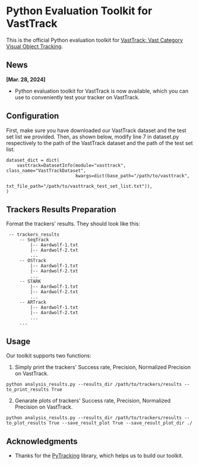 # Python Evaluation Toolkit for VastTrack
This is the official Python evaluation toolkit for [VastTrack: Vast Category Visual Object Tracking](https://arxiv.org/abs/2403.03493).
## News
**[Mar. 28, 2024]**
- Python evaluation toolkit for VastTrack is now available, which you can use to conveniently test your tracker on VastTrack.

## Configuration
First, make sure you have downloaded our VastTrack dataset and the test set list we provided.
Then, as shown below, modify line 7 in dataset.py respectively to the path of the VastTrack dataset and the path of the test set list.
```
dataset_dict = dict(
    vasttrack=DatasetInfo(module="vasttrack", class_name="VastTrackDataset",
                          kwargs=dict(base_path="/path/to/vasttrack",
                                      txt_file_path="/path/to/vasttrack_test_set_list.txt")),
)
```
## Trackers Results Preparation
Format the trackers' results. They should look like this:
   ```
    -- trackers_results
        -- SeqTrack
            |-- Aardwolf-1.txt
            |-- Aardwolf-2.txt
            ...
        -- OSTrack
            |-- Aardwolf-1.txt
            |-- Aardwolf-2.txt
            ...
        -- STARK
            |-- Aardwolf-1.txt
            |-- Aardwolf-2.txt
            ...
        -- ARTrack
            |-- Aardwolf-1.txt
            |-- Aardwolf-2.txt
            ...
        ...
   ```
## Usage
Our toolkit supports two functions: 

1) Simply print the trackers' Success rate, Precision, Normalized Precision on VastTrack.
```
python analysis_results.py --results_dir /path/to/trackers/results --to_print_results True
```
2) Genarate plots of trackers' Success rate, Precision, Normalized Precision on VastTrack.
```
python analysis_results.py --results_dir /path/to/trackers/results --to_plot_results True --save_result_plot True --save_result_plot_dir ./
```

## Acknowledgments
* Thanks for the [PyTracking](https://github.com/visionml/pytracking) library, which helps us to build our toolkit.


